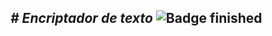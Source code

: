<em> # Encriptador de texto </em>
![Badge finished](https://img.shields.io/badge/STATUS-FINISHED-green)
---


